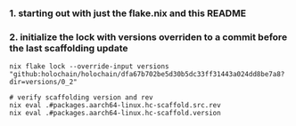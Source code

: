 ### 1. starting out with just the flake.nix and this README

### 2. initialize the lock with versions overriden to a commit before the last scaffolding update

```
nix flake lock --override-input versions "github:holochain/holochain/dfa67b702be5d30b5dc33ff31443a024dd8be7a8?dir=versions/0_2"

# verify scaffolding version and rev
nix eval .#packages.aarch64-linux.hc-scaffold.src.rev
nix eval .#packages.aarch64-linux.hc-scaffold.version
```
